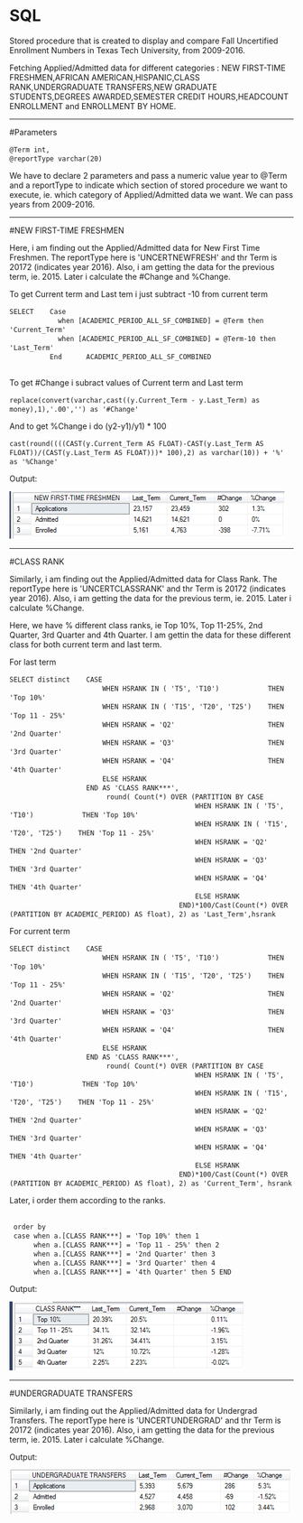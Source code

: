 # SQL
Stored procedure that is created to display and compare Fall Uncertified Enrollment Numbers in Texas Tech University, from 2009-2016.


Fetching Applied/Admitted data for different categories : NEW FIRST-TIME FRESHMEN,AFRICAN AMERICAN,HISPANIC,CLASS RANK,UNDERGRADUATE TRANSFERS,NEW GRADUATE STUDENTS,DEGREES AWARDED,SEMESTER CREDIT HOURS,HEADCOUNT ENROLLMENT and ENROLLMENT BY HOME.

-----------
#Parameters

```
@Term int,
@reportType varchar(20)
```
We have to declare 2 parameters and pass a numeric value year to @Term and a reportType to indicate which section of stored procedure we want to execute, ie. which category of Applied/Admitted data we want.
We can pass years from 2009-2016.

-------------
#NEW FIRST-TIME FRESHMEN

Here, i am finding out the Applied/Admitted data for New First Time Freshmen.
The reportType here is 'UNCERTNEWFRESH' and thr Term is 20172 (indicates year 2016).
Also, i am getting the data for the previous term, ie. 2015.
Later i calculate the #Change and %Change.

To get Current term and Last tem i just subtract -10 from current term
```
SELECT    Case 
            when [ACADEMIC_PERIOD_ALL_SF_COMBINED] = @Term then 'Current_Term'
            when [ACADEMIC_PERIOD_ALL_SF_COMBINED] = @Term-10 then 'Last_Term'
          End      ACADEMIC_PERIOD_ALL_SF_COMBINED
            
```
To get #Change i subract values of Current term and Last term
```
replace(convert(varchar,cast((y.Current_Term - y.Last_Term) as money),1),'.00','') as '#Change'
```
And to get %Change i do (y2-y1)/y1) * 100
```
cast(round((((CAST(y.Current_Term AS FLOAT)-CAST(y.Last_Term AS FLOAT))/(CAST(y.Last_Term AS FLOAT)))* 100),2) as varchar(10)) + '%' as '%Change'
```
Output: 

![](images/New_first_time_freshmen.PNG)

-----------
#CLASS RANK

Similarly, i am finding out the Applied/Admitted data for Class Rank.
The reportType here is 'UNCERTCLASSRANK' and thr Term is 20172 (indicates year 2016).
Also, i am getting the data for the previous term, ie. 2015.
Later i calculate %Change.

Here, we have % different class ranks, ie Top 10%, Top 11-25%, 2nd Quarter, 3rd Quarter and 4th Quarter.
I am gettin the data for these different class for both current term and last term.


For last term
```
SELECT distinct    CASE
                       WHEN HSRANK IN ( 'T5', 'T10')            THEN 'Top 10%'
                       WHEN HSRANK IN ( 'T15', 'T20', 'T25')    THEN 'Top 11 - 25%'
                       WHEN HSRANK = 'Q2'                       THEN '2nd Quarter'
                       WHEN HSRANK = 'Q3'                       THEN '3rd Quarter'
                       WHEN HSRANK = 'Q4'                       THEN '4th Quarter'
                       ELSE HSRANK
                   END AS 'CLASS RANK***',
                        round( Count(*) OVER (PARTITION BY CASE
                                              WHEN HSRANK IN ( 'T5', 'T10')            THEN 'Top 10%'
                                              WHEN HSRANK IN ( 'T15', 'T20', 'T25')    THEN 'Top 11 - 25%'
                                              WHEN HSRANK = 'Q2'                       THEN '2nd Quarter'
                                              WHEN HSRANK = 'Q3'                       THEN '3rd Quarter'
                                              WHEN HSRANK = 'Q4'                       THEN '4th Quarter'
                                              ELSE HSRANK
                                          END)*100/Cast(Count(*) OVER (PARTITION BY ACADEMIC_PERIOD) AS float), 2) as 'Last_Term',hsrank
```

For current term
```
SELECT distinct    CASE
                       WHEN HSRANK IN ( 'T5', 'T10')            THEN 'Top 10%'
                       WHEN HSRANK IN ( 'T15', 'T20', 'T25')    THEN 'Top 11 - 25%'
                       WHEN HSRANK = 'Q2'                       THEN '2nd Quarter'
                       WHEN HSRANK = 'Q3'                       THEN '3rd Quarter'
                       WHEN HSRANK = 'Q4'                       THEN '4th Quarter'
                       ELSE HSRANK
                   END AS 'CLASS RANK***',
                        round( Count(*) OVER (PARTITION BY CASE
                                              WHEN HSRANK IN ( 'T5', 'T10')            THEN 'Top 10%'
                                              WHEN HSRANK IN ( 'T15', 'T20', 'T25')    THEN 'Top 11 - 25%'
                                              WHEN HSRANK = 'Q2'                       THEN '2nd Quarter'
                                              WHEN HSRANK = 'Q3'                       THEN '3rd Quarter'
                                              WHEN HSRANK = 'Q4'                       THEN '4th Quarter'
                                              ELSE HSRANK
                                          END)*100/Cast(Count(*) OVER (PARTITION BY ACADEMIC_PERIOD) AS float), 2) as 'Current_Term', hsrank

```
Later, i order them according to the ranks.

```

 order by
 case when a.[CLASS RANK***] = 'Top 10%' then 1 
      when a.[CLASS RANK***] = 'Top 11 - 25%' then 2 
	  when a.[CLASS RANK***] = '2nd Quarter' then 3 
	  when a.[CLASS RANK***] = '3rd Quarter' then 4 
	  when a.[CLASS RANK***] = '4th Quarter' then 5 END
 ```
 Output:
 
 ![](images/Class_rank.PNG)

-----------
#UNDERGRADUATE TRANSFERS

Similarly, i am finding out the Applied/Admitted data for Undergrad Transfers.
The reportType here is 'UNCERTUNDERGRAD' and thr Term is 20172 (indicates year 2016).
Also, i am getting the data for the previous term, ie. 2015.
Later i calculate %Change.

Output: 

![](images/Undergarduate_transfers.PNG)


